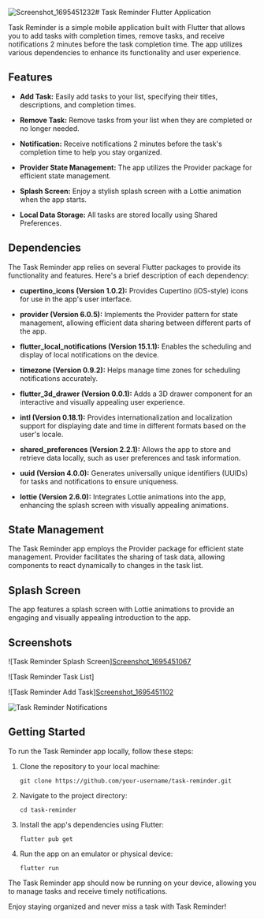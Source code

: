 ![Screenshot_1695451232](https://github.com/Abhishekverma657/Task-Reminder-/assets/74288334/a5fbf06e-5294-4b81-a6fd-4c271189167a)# Task Reminder Flutter Application

Task Reminder is a simple mobile application built with Flutter that allows you to add tasks with completion times, remove tasks, and receive notifications 2 minutes before the task completion time. The app utilizes various dependencies to enhance its functionality and user experience.

## Features

- **Add Task:** Easily add tasks to your list, specifying their titles, descriptions, and completion times.

- **Remove Task:** Remove tasks from your list when they are completed or no longer needed.

- **Notification:** Receive notifications 2 minutes before the task's completion time to help you stay organized.
- **Provider State Management:** The app utilizes the Provider package for efficient state management.
- **Splash Screen:** Enjoy a stylish splash screen with a Lottie animation when the app starts.
- **Local Data Storage:** All tasks are stored locally using Shared Preferences.

## Dependencies

The Task Reminder app relies on several Flutter packages to provide its functionality and features. Here's a brief description of each dependency:

- **cupertino_icons (Version 1.0.2):** Provides Cupertino (iOS-style) icons for use in the app's user interface.

- **provider (Version 6.0.5):** Implements the Provider pattern for state management, allowing efficient data sharing between different parts of the app.

- **flutter_local_notifications (Version 15.1.1):** Enables the scheduling and display of local notifications on the device.

- **timezone (Version 0.9.2):** Helps manage time zones for scheduling notifications accurately.

- **flutter_3d_drawer (Version 0.0.1):** Adds a 3D drawer component for an interactive and visually appealing user experience.

- **intl (Version 0.18.1):** Provides internationalization and localization support for displaying date and time in different formats based on the user's locale.

- **shared_preferences (Version 2.2.1):** Allows the app to store and retrieve data locally, such as user preferences and task information.

- **uuid (Version 4.0.0):** Generates universally unique identifiers (UUIDs) for tasks and notifications to ensure uniqueness.

- **lottie (Version 2.6.0):** Integrates Lottie animations into the app, enhancing the splash screen with visually appealing animations.

## State Management

The Task Reminder app employs the Provider package for efficient state management. Provider facilitates the sharing of task data, allowing components to react dynamically to changes in the task list.

## Splash Screen

The app features a splash screen with Lottie animations to provide an engaging and visually appealing introduction to the app.

## Screenshots

![Task Reminder Splash Screen][Screenshot_1695451067](https://github.com/Abhishekverma657/Task-Reminder-/assets/74288334/08e9bfc3-ecda-43e8-a1b1-6bd0d09a8ddf)


![Task Reminder Task List]


![Task Reminder Add Task][Screenshot_1695451102](https://github.com/Abhishekverma657/Task-Reminder-/assets/74288334/06b689bf-cb09-4c1a-a6fe-64e0fd40bc15)


![Task Reminder Notifications](screenshots/notifications.png)

## Getting Started

To run the Task Reminder app locally, follow these steps:

1. Clone the repository to your local machine:

   ```shell
   git clone https://github.com/your-username/task-reminder.git
   ```

2. Navigate to the project directory:

   ```shell
   cd task-reminder
   ```

3. Install the app's dependencies using Flutter:

   ```shell
   flutter pub get
   ```

4. Run the app on an emulator or physical device:

   ```shell
   flutter run
   ```

The Task Reminder app should now be running on your device, allowing you to manage tasks and receive timely notifications.

Enjoy staying organized and never miss a task with Task Reminder!

